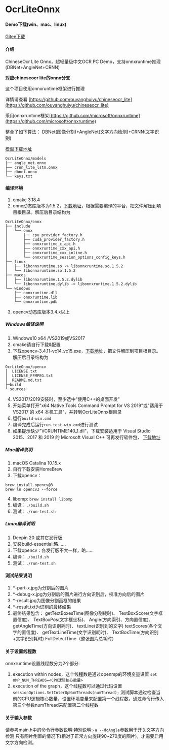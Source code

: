 # OcrLiteOnnx

#### Demo下载(win、mac、linux)
[Gitee下载](https://gitee.com/benjaminwan/ocr-lite-onnx/releases)

#### 介绍
ChineseOcr Lite Onnx，超轻量级中文OCR PC Demo，支持onnxruntime推理(DBNet+AngleNet+CRNN)

**对应chineseocr lite的onnx分支**

这个项目使用onnxruntime框架进行推理

详情请查看 [https://github.com/ouyanghuiyu/chineseocr_lite](https://github.com/ouyanghuiyu/chineseocr_lite)

采用onnxruntime框架[https://github.com/microsoft/onnxruntime](https://github.com/microsoft/onnxruntime)

整合了如下算法：
DBNet(图像分割)+AngleNet(文字方向检测)+CRNN(文字识别)

[模型下载地址](https://github.com/ouyanghuiyu/chineseocr_lite/tree/onnx/models)
```
OcrLiteOnnx/models
├── angle_net.onnx
├── crnn_lite_lstm.onnx
├── dbnet.onnx
└── keys.txt
```

#### 编译环境
1. cmake 3.18.4
2. onnx动态库版本为1.5.2，[下载地址](https://github.com/microsoft/onnxruntime/releases/tag/v1.5.2)，根据需要编译的平台，把文件解压到项目根目录。解压后目录结构为
```
OcrLiteOnnx/onnx
├── include
│   └── onnx
│       ├── cpu_provider_factory.h
│       ├── cuda_provider_factory.h
│       ├── onnxruntime_c_api.h
│       ├── onnxruntime_cxx_api.h
│       ├── onnxruntime_cxx_inline.h
│       └── onnxruntime_session_options_config_keys.h
├── linux
│   ├── libonnxruntime.so -> libonnxruntime.so.1.5.2
│   └── libonnxruntime.so.1.5.2
├── macos
│   ├── libonnxruntime.1.5.2.dylib
│   └── libonnxruntime.dylib -> libonnxruntime.1.5.2.dylib
└── windows
    ├── onnxruntime.dll
    ├── onnxruntime.lib
    └── onnxruntime.pdb
```
3. opencv动态库版本3.4.x以上

##### Windows编译说明
1.  Windows10 x64 /VS2019或VS2017
2.  cmake请自行下载&配置
3.  下载opencv-3.4.11-vc14_vc15.exe，[下载地址](https://github.com/opencv/opencv/releases/tag/3.4.11)，把文件解压到项目根目录。解压后目录结构为
```
OcrLiteOnnx/opencv
│  LICENSE.txt
│  LICENSE_FFMPEG.txt
│  README.md.txt
├─build              
└─sources
```
4.  VS2017/2019安装时，至少选中"使用C++的桌面开发"
5.  开始菜单打开"x64 Native Tools Command Prompt for VS 2019"或"适用于 VS2017 的 x64 本机工具"，并转到OcrLiteOnnx根目录
6.  运行```build-win.cmd```
7.  编译完成后运行```run-test-win.cmd```进行测试
8.  如果提示缺少"VCRUNTIME140_1.dll"，下载安装适用于 Visual Studio 2015、2017 和 2019 的 Microsoft Visual C++ 可再发行软件包，
[下载地址](https://support.microsoft.com/zh-cn/help/2977003/the-latest-supported-visual-c-downloads)

##### Mac编译说明
1.  macOS Catalina 10.15.x
2.  自行下载安装HomeBrew
3.  下载opencv：
```
brew install opencv@3
brew ln opencv3 --force
```
4.  libomp: ```brew install libomp```
5.  编译：```./build.sh```
6.  测试：```./run-test.sh```

##### Linux编译说明
1.  Deepin 20 或其它发行版
2.  安装build-essential:略……
3.  下载opencv：各发行版不大一样，略……
4.  编译：```./build.sh```
5.  测试：```./run-test.sh```

#### 测试结果说明
1.  *-part-x.jpg为分割后的图片
2.  *-debug-x.jpg为分割后的图片进行方向识别后，校准方向后的图片
3.  *-result.jpg为图像分割画框的结果
4.  *-result.txt为识别的最终结果
5.  最终结果包含：
getTextBoxesTime(图像分割耗时)、
TextBoxScore(文字框置信度)、
TextBoxPos(文字框坐标)、
Angle(方向索引、方向置信度)、
getAngleTime(方向识别耗时)、
textLine(识别到的文字)
textScores(各个文字的置信度)、
getTextLineTime(文字识别耗时)、
TextBoxTime(方向识别+文字识别耗时)
FullDetectTime（整张图片总耗时）

#### 关于设置线程数
onnxruntime设置线程数分为2个部分:
1. execution within nodes，这个线程数是通过openmp的环境变量设置
```set OMP_NUM_THREADS=<CPU逻辑核心数量>```
2. execution of the graph，这个线程数可以通过代码设置
```sessionOptions.SetInterOpNumThreads(numThread);```
测试脚本通过检查当前的CPU逻辑核心数量，设置环境变量来配置第一个线程数，通过命令行传入第三个参数numThread来配置第二个线程数

#### 关于输入参数
请参考main.h中的命令行参数说明
特别说明:```-a --doAngle```参数用于开关文字方向检测
只有图片倒置的情况下(相对于正常方向旋转90~270度的图片)，才需要启用文字方向检测。
